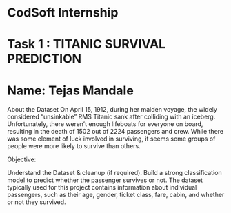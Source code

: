 # CodSoft Internship
# Task 1 : TITANIC SURVIVAL PREDICTION
# Name: Tejas Mandale
About the Dataset
On April 15, 1912, during her maiden voyage, the widely considered “unsinkable” RMS Titanic sank after colliding with an iceberg.
Unfortunately, there weren’t enough lifeboats for everyone on board, resulting in the death of 1502 out of 2224 passengers and crew.
While there was some element of luck involved in surviving, it seems some groups of people were more likely to survive than others.

Objective:

Understand the Dataset & cleanup (if required).
Build a strong classification model to predict whether the passenger survives or not.
The dataset typically used for this project contains information about individual passengers, such as their age, gender, ticket class, fare, cabin, and whether or not they survived.
